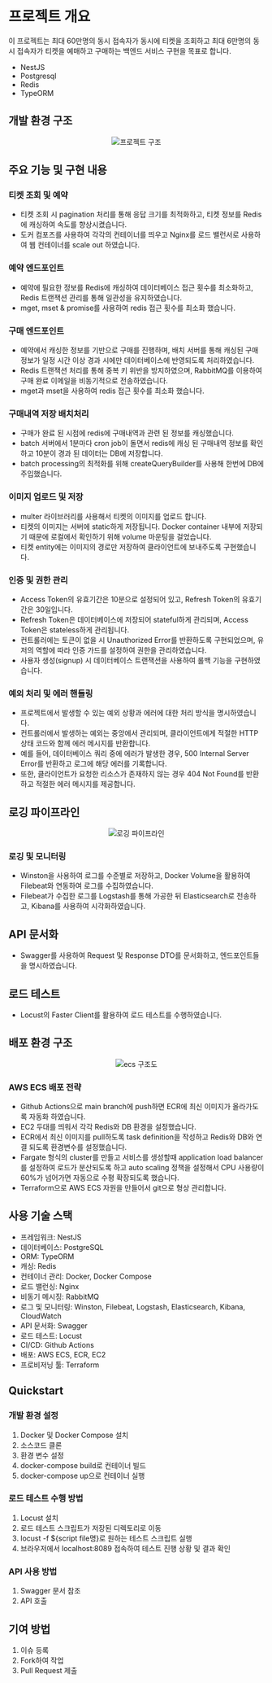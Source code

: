 

# 프로젝트 개요

이 프로젝트는 최대 60만명의 동시 접속자가 동시에 티켓을 조회하고 최대 6만명의 동시 접속자가 티켓을 예매하고 구매하는 백엔드 서비스 구현을 목표로 합니다. 
- NestJS
- Postgresql
- Redis
- TypeORM

## 개발 환경 구조
<p align="center">
  <img src="./structure.png" alt="프로젝트 구조">
</p>

## 주요 기능 및 구현 내용

### 티켓 조회 및 예약
- 티켓 조회 시 pagination 처리를 통해 응답 크기를 최적화하고, 티켓 정보를 Redis에 캐싱하여 속도를 향상시켰습니다.
- 도커 컴포즈를 사용하여 각각의 컨테이너를 띄우고 Nginx를 로드 밸런서로 사용하여 웹 컨테이너를 scale out 하였습니다.

### 예약 엔드포인트
- 예약에 필요한 정보를 Redis에 캐싱하여 데이터베이스 접근 횟수를 최소화하고, Redis 트랜잭션 관리를 통해 일관성을 유지하였습니다.
- mget, mset & promise를 사용하여 redis 접근 횟수를 최소화 했습니다.

### 구매 엔드포인트
- 예약에서 캐싱한 정보를 기반으로 구매를 진행하며, 배치 서버를 통해 캐싱된 구매 정보가 일정 시간 이상 경과 시에만 데이터베이스에 반영되도록 처리하였습니다.
- Redis 트랜잭션 처리를 통해 중복 키 위반을 방지하였으며, RabbitMQ를 이용하여 구매 완료 이메일을 비동기적으로 전송하였습니다.
- mget과 mset을 사용하여 redis 접근 횟수를 최소화 했습니다.

### 구매내역 저장 배치처리
- 구매가 완료 된 시점에 redis에 구매내역과 관련 된 정보를 캐싱했습니다.
- batch 서버에서 1분마다 cron job이 돌면서 redis에 캐싱 된 구매내역 정보를 확인하고 10분이 경과 된 데이터는 DB에 저장합니다.
- batch processing의 최적화를 위해 createQueryBuilder를 사용해 한번에 DB에 주입했습니다.

### 이미지 업로드 및 저장
- multer 라이브러리를 사용해서 티켓의 이미지를 업로드 합니다.
- 티켓의 이미지는 서버에 static하게 저장됩니다. Docker container 내부에 저장되기 때문에 로컬에서 확인하기 위해 volume 마운팅을 걸었습니다.
- 티켓 entity에는 이미지의 경로만 저장하여 클라이언트에 보내주도록 구현했습니다.


### 인증 및 권한 관리
- Access Token의 유효기간은 10분으로 설정되어 있고, Refresh Token의 유효기간은 30일입니다.
- Refresh Token은 데이터베이스에 저장되어 stateful하게 관리되며, Access Token은 stateless하게 관리됩니다.
- 컨트롤러에는 토큰이 없을 시 Unauthorized Error를 반환하도록 구현되었으며, 유저의 역할에 따라 인증 가드를 설정하여 권한을 관리하였습니다.
- 사용자 생성(signup) 시 데이터베이스 트랜잭션을 사용하여 롤백 기능을 구현하였습니다.

### 예외 처리 및 에러 핸들링
- 프로젝트에서 발생할 수 있는 예외 상황과 에러에 대한 처리 방식을 명시하였습니다. 
- 컨트롤러에서 발생하는 예외는 중앙에서 관리되며, 클라이언트에게 적절한 HTTP 상태 코드와 함께 에러 메시지를 반환합니다.
- 예를 들어, 데이터베이스 쿼리 중에 에러가 발생한 경우, 500 Internal Server Error를 반환하고 로그에 해당 에러를 기록합니다.
- 또한, 클라이언트가 요청한 리소스가 존재하지 않는 경우 404 Not Found를 반환하고 적절한 에러 메시지를 제공합니다.

## 로깅 파이프라인
<p align="center">
  <img src="./logging.png" alt="로깅 파이프라인">
</p>

### 로깅 및 모니터링
- Winston을 사용하여 로그를 수준별로 저장하고, Docker Volume을 활용하여 Filebeat와 연동하여 로그를 수집하였습니다.
- Filebeat가 수집한 로그를 Logstash를 통해 가공한 뒤 Elasticsearch로 전송하고, Kibana를 사용하여 시각화하였습니다.

## API 문서화
- Swagger를 사용하여 Request 및 Response DTO를 문서화하고, 엔드포인트들을 명시하였습니다.

## 로드 테스트
- Locust의 Faster Client를 활용하여 로드 테스트를 수행하였습니다. 
## 배포 환경 구조
<p align="center">
  <img src="./ecs.png" alt="ecs 구조도">
</p>

### AWS ECS 배포 전략
- Github Actions으로 main branch에 push하면 ECR에 최신 이미지가 올라가도록 자동화 하였습니다.
- EC2 두대를 띄워서 각각 Redis와 DB 환경을 설정했습니다. 
- ECR에서 최신 이미지를 pull하도록 task definition을 작성하고 Redis와 DB와 연결 되도록 환경변수를 설정했습니다.
- Fargate 형식의 cluster를 만들고 서비스를 생성할때 application load balancer를 설정하여 로드가 분산되도록 하고 auto scaling 정책을 설정해서 CPU 사용량이 60%가 넘어가면 자동으로 수평 확장되도록 했습니다.
- Terraform으로 AWS ECS 자원을 만들어서 git으로 형상 관리합니다.
## 사용 기술 스택

- 프레임워크: NestJS
- 데이터베이스: PostgreSQL
- ORM: TypeORM
- 캐싱: Redis
- 컨테이너 관리: Docker, Docker Compose
- 로드 밸런싱: Nginx
- 비동기 메시징: RabbitMQ
- 로그 및 모니터링: Winston, Filebeat, Logstash, Elasticsearch, Kibana, CloudWatch
- API 문서화: Swagger
- 로드 테스트: Locust
- CI/CD: Github Actions
- 배포: AWS ECS, ECR, EC2
- 프로비저닝 툴: Terraform

## Quickstart
### 개발 환경 설정

1. Docker 및 Docker Compose 설치
2. 소스코드 클론
3. 환경 변수 설정
4. docker-compose build로 컨테이너 빌드
5. docker-compose up으로 컨테이너 실행

### 로드 테스트 수행 방법
1. Locust 설치
2. 로드 테스트 스크립트가 저장된 디렉토리로 이동
3. locust -f ${script file명}로 원하는 테스트 스크립트 실행
4. 브라우저에서 localhost:8089 접속하여 테스트 진행 상황 및 결과 확인
   
### API 사용 방법

1. Swagger 문서 참조
2. API 호출

## 기여 방법

1. 이슈 등록
2. Fork하여 작업
3. Pull Request 제출



